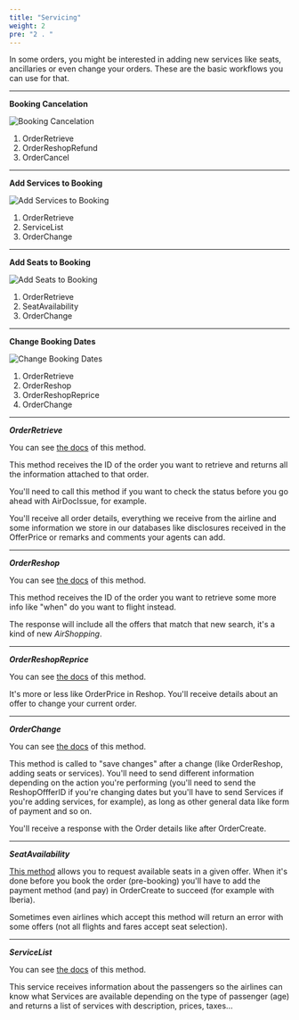 ```yaml
---
title: "Servicing"
weight: 2
pre: "2 . "
---
```


In some orders, you might be interested in adding new services like seats, ancillaries or even change your orders. These are the basic workflows you can use for that.

----

**Booking Cancelation**

![Booking Cancelation](../../images/bookingcancelation.png)

1. OrderRetrieve
2. OrderReshopRefund
3. OrderCancel

----

**Add Services to Booking**

![Add Services to Booking](../../images/bookingaddservices.png)

1. OrderRetrieve
2. ServiceList
3. OrderChange

----


**Add Seats to Booking**

![Add Seats to Booking](../../images/bookingaddseats.png)

1. OrderRetrieve
2. SeatAvailability
3. OrderChange

----

**Change Booking Dates**

![Change Booking Dates](../../images/bookingdateschange.png)

1. OrderRetrieve
2. OrderReshop
3. OrderReshopReprice
4. OrderChange

----

***OrderRetrieve***

You can see [the docs](https://api.airgateway.net/v1.1/swagger-ui/#!/NDC_Methods/OrderRetrieve_Post) of this method.

This method receives the ID of the order you want to retrieve and returns all the information attached to that order.

You'll need to call this method if you want to check the status before you go ahead with AirDocIssue, for example.

You'll receive all order details, everything we receive from the airline and some information we store in our databases like disclosures received in the OfferPrice or remarks and comments your agents can add.

----

***OrderReshop***

You can see [the docs](https://api.airgateway.net/v1.1/swagger-ui/#!/NDC_Methods/OrderReshop_Post) of this method.

This method receives the ID of the order you want to retrieve some more info like "when" do you want to flight instead.

The response will include all the offers that match that new search, it's a kind of new *AirShopping*.

----

***OrderReshopReprice***

You can see [the docs](https://api.airgateway.net/v1.1/swagger-ui/#!/NDC_Methods/OrderReshopReprice_Post) of this method.

It's more or less like OrderPrice in Reshop. You'll receive details about an offer to change your current order.

----

***OrderChange***

You can see [the docs](https://api.airgateway.net/v1.1/swagger-ui/#!/NDC_Methods/OrderChange_Post) of this method.

This method is called to "save changes" after a change (like OrderReshop, adding seats or services). You'll need to send different information depending on the action you're performing (you'll need to send the ReshopOffferID if you're changing dates but you'll have to send Services if you're adding services, for example), as long as other general data like form of payment and so on.

You'll receive a response with the Order details like after OrderCreate.

----


***SeatAvailability***

[This method](https://api.airgateway.net/v1.1/swagger-ui/#!/NDC_Methods/SeatAvailability_Post) allows you to request available seats in a given offer. When it's done before you book the order (pre-booking) you'll have to add the payment method (and pay) in OrderCreate to succeed (for example with Iberia).

Sometimes even airlines which accept this method will return an error with some offers (not all flights and fares accept seat selection).

----

***ServiceList***

You can see [the docs](https://api.airgateway.net/v1.1/swagger-ui/#!/NDC_Methods/ServiceList_Post) of this method.

This service receives information about the passengers so the airlines can know what Services are available depending on the type of passenger (age) and returns a list of services with description, prices, taxes...
